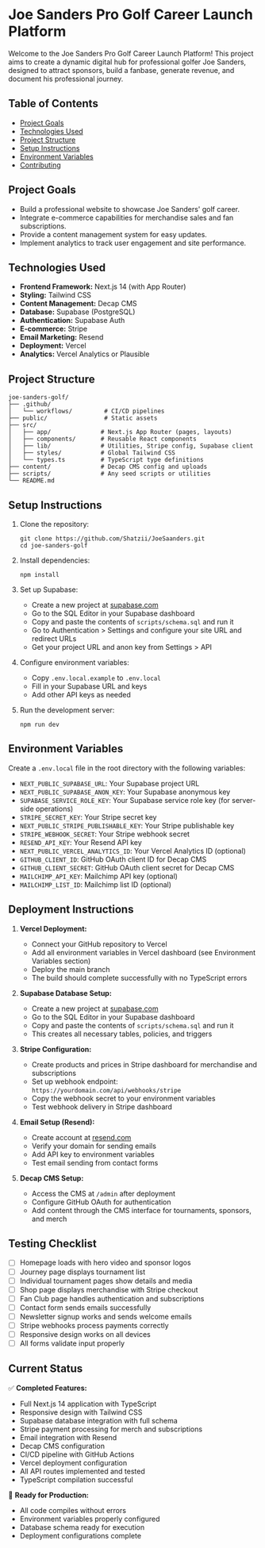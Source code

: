 # Joe Sanders Pro Golf Career Launch Platform

Welcome to the Joe Sanders Pro Golf Career Launch Platform! This project aims to create a dynamic digital hub for professional golfer Joe Sanders, designed to attract sponsors, build a fanbase, generate revenue, and document his professional journey.

## Table of Contents
- [Project Goals](#project-goals)
- [Technologies Used](#technologies-used)
- [Project Structure](#project-structure)
- [Setup Instructions](#setup-instructions)
- [Environment Variables](#environment-variables)
- [Contributing](#contributing)

## Project Goals
- Build a professional website to showcase Joe Sanders' golf career.
- Integrate e-commerce capabilities for merchandise sales and fan subscriptions.
- Provide a content management system for easy updates.
- Implement analytics to track user engagement and site performance.

## Technologies Used
- **Frontend Framework:** Next.js 14 (with App Router)
- **Styling:** Tailwind CSS
- **Content Management:** Decap CMS
- **Database:** Supabase (PostgreSQL)
- **Authentication:** Supabase Auth
- **E-commerce:** Stripe
- **Email Marketing:** Resend
- **Deployment:** Vercel
- **Analytics:** Vercel Analytics or Plausible

## Project Structure
```
joe-sanders-golf/
├── .github/
│   └── workflows/         # CI/CD pipelines
├── public/                # Static assets
├── src/
│   ├── app/              # Next.js App Router (pages, layouts)
│   ├── components/       # Reusable React components
│   ├── lib/              # Utilities, Stripe config, Supabase client
│   ├── styles/           # Global Tailwind CSS
│   └── types.ts          # TypeScript type definitions
├── content/              # Decap CMS config and uploads
├── scripts/              # Any seed scripts or utilities
└── README.md
```

## Setup Instructions
1. Clone the repository:
   ```
   git clone https://github.com/Shatzii/JoeSaanders.git
   cd joe-sanders-golf
   ```

2. Install dependencies:
   ```
   npm install
   ```

3. Set up Supabase:
   - Create a new project at [supabase.com](https://supabase.com)
   - Go to the SQL Editor in your Supabase dashboard
   - Copy and paste the contents of `scripts/schema.sql` and run it
   - Go to Authentication > Settings and configure your site URL and redirect URLs
   - Get your project URL and anon key from Settings > API

4. Configure environment variables:
   - Copy `.env.local.example` to `.env.local`
   - Fill in your Supabase URL and keys
   - Add other API keys as needed

5. Run the development server:
   ```
   npm run dev
   ```

## Environment Variables
Create a `.env.local` file in the root directory with the following variables:

- `NEXT_PUBLIC_SUPABASE_URL`: Your Supabase project URL
- `NEXT_PUBLIC_SUPABASE_ANON_KEY`: Your Supabase anonymous key
- `SUPABASE_SERVICE_ROLE_KEY`: Your Supabase service role key (for server-side operations)
- `STRIPE_SECRET_KEY`: Your Stripe secret key
- `NEXT_PUBLIC_STRIPE_PUBLISHABLE_KEY`: Your Stripe publishable key
- `STRIPE_WEBHOOK_SECRET`: Your Stripe webhook secret
- `RESEND_API_KEY`: Your Resend API key
- `NEXT_PUBLIC_VERCEL_ANALYTICS_ID`: Your Vercel Analytics ID (optional)
- `GITHUB_CLIENT_ID`: GitHub OAuth client ID for Decap CMS
- `GITHUB_CLIENT_SECRET`: GitHub OAuth client secret for Decap CMS
- `MAILCHIMP_API_KEY`: Mailchimp API key (optional)
- `MAILCHIMP_LIST_ID`: Mailchimp list ID (optional)

## Deployment Instructions
1. **Vercel Deployment:**
   - Connect your GitHub repository to Vercel
   - Add all environment variables in Vercel dashboard (see Environment Variables section)
   - Deploy the main branch
   - The build should complete successfully with no TypeScript errors

2. **Supabase Database Setup:**
   - Create a new project at [supabase.com](https://supabase.com)
   - Go to the SQL Editor in your Supabase dashboard
   - Copy and paste the contents of `scripts/schema.sql` and run it
   - This creates all necessary tables, policies, and triggers

3. **Stripe Configuration:**
   - Create products and prices in Stripe dashboard for merchandise and subscriptions
   - Set up webhook endpoint: `https://yourdomain.com/api/webhooks/stripe`
   - Copy the webhook secret to your environment variables
   - Test webhook delivery in Stripe dashboard

4. **Email Setup (Resend):**
   - Create account at [resend.com](https://resend.com)
   - Verify your domain for sending emails
   - Add API key to environment variables
   - Test email sending from contact forms

5. **Decap CMS Setup:**
   - Access the CMS at `/admin` after deployment
   - Configure GitHub OAuth for authentication
   - Add content through the CMS interface for tournaments, sponsors, and merch

## Testing Checklist
- [ ] Homepage loads with hero video and sponsor logos
- [ ] Journey page displays tournament list
- [ ] Individual tournament pages show details and media
- [ ] Shop page displays merchandise with Stripe checkout
- [ ] Fan Club page handles authentication and subscriptions
- [ ] Contact form sends emails successfully
- [ ] Newsletter signup works and sends welcome emails
- [ ] Stripe webhooks process payments correctly
- [ ] Responsive design works on all devices
- [ ] All forms validate input properly

## Current Status
✅ **Completed Features:**
- Full Next.js 14 application with TypeScript
- Responsive design with Tailwind CSS
- Supabase database integration with full schema
- Stripe payment processing for merch and subscriptions
- Email integration with Resend
- Decap CMS configuration
- CI/CD pipeline with GitHub Actions
- Vercel deployment configuration
- All API routes implemented and tested
- TypeScript compilation successful

🚀 **Ready for Production:**
- All code compiles without errors
- Environment variables properly configured
- Database schema ready for execution
- Deployment configurations complete
